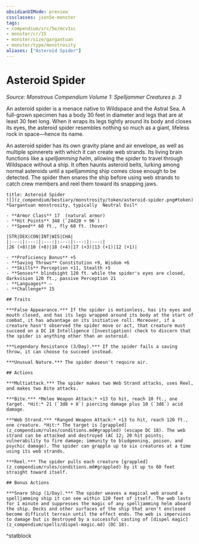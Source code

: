```yaml
---
obsidianUIMode: preview
cssclasses: json5e-monster
tags:
- compendium/src/5e/mcv1sc
- monster/cr/15
- monster/size/gargantuan
- monster/type/monstrosity
aliases: ["Asteroid Spider"]
---
```

# Asteroid Spider
*Source: Monstrous Compendium Volume 1: Spelljammer Creatures p. 3*  

An asteroid spider is a menace native to Wildspace and the Astral Sea. A full-grown specimen has a body 30 feet in diameter and legs that are at least 30 feet long. When it wraps its legs tightly around its body and closes its eyes, the asteroid spider resembles nothing so much as a giant, lifeless rock in space—hence its name.

An asteroid spider has its own gravity plane and air envelope, as well as multiple spinnerets with which it can create web strands. Its living brain functions like a *spelljamming helm*, allowing the spider to travel through Wildspace without a ship. It often haunts asteroid belts, lurking among normal asteroids until a spelljamming ship comes close enough to be detected. The spider then snares the ship before using web strands to catch crew members and reel them toward its snapping jaws.

```ad-statblock
title: Asteroid Spider
![](z_compendium/bestiary/monstrosity/token/asteroid-spider.png#token)
*Gargantuan monstrosity, typically  Neutral Evil*

- **Armor Class** 17  (natural armor)
- **Hit Points** 348 (`24d20 + 96`)
- **Speed** 60 ft., fly 60 ft. (hover)

|STR|DEX|CON|INT|WIS|CHA|
|:---:|:---:|:---:|:---:|:---:|:---:|
|26 (+8)|10 (+0)|18 (+4)|17 (+3)|13 (+1)|12 (+1)|

- **Proficiency Bonus** +5
- **Saving Throws** Constitution +9, Wisdom +6
- **Skills** Perception +11, Stealth +5
- **Senses** blindsight 120 ft. while the spider's eyes are closed, darkvision 120 ft., passive Perception 21
- **Languages** —
- **Challenge** 15

## Traits

***False Appearance.*** If the spider is motionless, has its eyes and mouth closed, and has its legs wrapped around its body at the start of combat, it has advantage on its initiative roll. Moreover, if a creature hasn't observed the spider move or act, that creature must succeed on a DC 18 Intelligence (Investigation) check to discern that the spider is anything other than an asteroid.

***Legendary Resistance (3/Day).*** If the spider fails a saving throw, it can choose to succeed instead.

***Unusual Nature.*** The spider doesn't require air.

## Actions

***Multiattack.*** The spider makes two Web Strand attacks, uses Reel, and makes two Bite attacks.

***Bite.*** *Melee Weapon Attack:* +13 to hit, reach 10 ft., one target. *Hit:* 21 (`3d8 + 8`) piercing damage plus 10 (`3d6`) acid damage.

***Web Strand.*** *Ranged Weapon Attack:* +13 to hit, reach 120 ft., one creature. *Hit:* The target is [grappled](z_compendium/rules/conditions.md#grappled) (escape DC 18). The web strand can be attacked and destroyed (AC 12; 20 hit points; vulnerability to fire damage; immunity to bludgeoning, poison, and psychic damage). The spider can grapple up to six creatures at a time using its web strands.

***Reel.*** The spider pulls each creature [grappled](z_compendium/rules/conditions.md#grappled) by it up to 60 feet straight toward itself.

## Bonus Actions

***Snare Ship (1/Day).*** The spider weaves a magical web around a spelljamming ship it can see within 120 feet of itself. The web lasts for 1 minute and suppresses the magic of any spelljamming helm aboard the ship. Decks and other surfaces of the ship that aren't enclosed become difficult terrain until the effect ends. The web is impervious to damage but is destroyed by a successful casting of [dispel magic](z_compendium/spells/dispel-magic.md) (DC 18).
```
^statblock